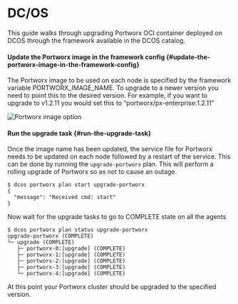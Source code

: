 # DC/OS

This guide walks through upgrading Portworx OCI container deployed on DCOS through the framework available in the DCOS catalog.

#### Update the Portworx image in the framework config {#update-the-portworx-image-in-the-framework-config}

The Portworx image to be used on each node is specified by the framework variable PORTWORX\_IMAGE\_NAME. To upgrade to a newer version you need to point this to the desired version. For example, if you want to upgrade to v1.2.11 you would set this to “portworx/px-enterprise:1.2.11”

![Portworx image option](https://docs.portworx.com/images/dcos-px-image-option.png)

#### Run the upgrade task {#run-the-upgrade-task}

Once the image name has been updated, the service file for Portworx needs to be updated on each node followed by a restart of the service. This can be done by running the `upgrade-portworx` plan. This will perform a rolling upgrade of Portworx so as not to cause an outage.

```text
$ dcos portworx plan start upgrade-portworx
{
  "message": "Received cmd: start"
}
```

Now wait for the upgrade tasks to go to COMPLETE state on all the agents

```text
$ dcos portworx plan status upgrade-portworx
upgrade-portworx (COMPLETE)
└─ upgrade (COMPLETE)
   ├─ portworx-0:[upgrade] (COMPLETE)
   ├─ portworx-1:[upgrade] (COMPLETE)
   ├─ portworx-2:[upgrade] (COMPLETE)
   ├─ portworx-3:[upgrade] (COMPLETE)
   └─ portworx-4:[upgrade] (COMPLETE)
```

At this point your Portworx cluster should be upgraded to the specified version.

